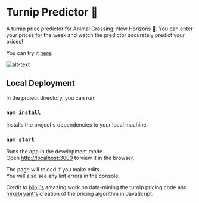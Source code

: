 # Turnip Predictor 🍠

A turnip price predictor for Animal Crossing: New Horizons 🐶. You can enter your prices for the week and watch the predictor accurately predict your prices!

You can try it [here](https://turnip-predictor.herokuapp.com/).

![alt-text](https://github.com/chenselena/turnip-predictor/blob/main/turnip-predictor.gif)

## Local Deployment

In the project directory, you can run:

### `npm install`

Installs the project's dependencies to your local machine.

### `npm start`

Runs the app in the development mode.\
Open [http://localhost:3000](http://localhost:3000) to view it in the browser.

The page will reload if you make edits.\
You will also see any lint errors in the console.

Credit to [Ninji's](https://twitter.com/_Ninji/status/1244818665851289602?s=20) amazing work on data-mining the turnip pricing code and [mikebryant's](https://github.com/mikebryant/ac-nh-turnip-prices) creation of the pricing algorithm in JavaScript. 
